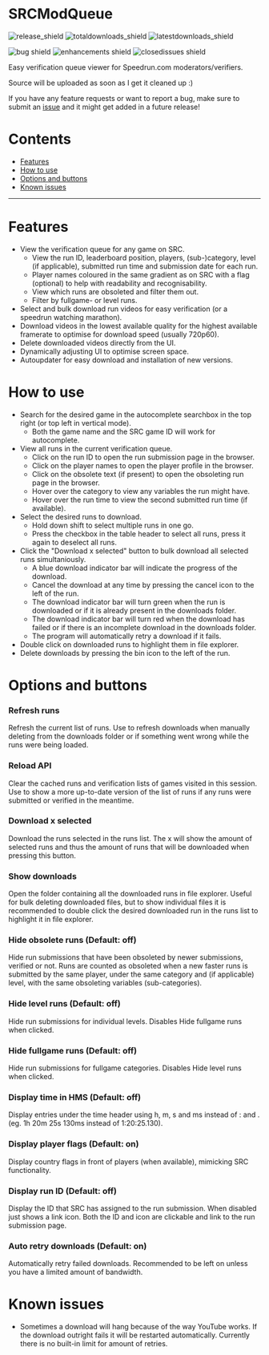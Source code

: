# SRCModQueue
![release_shield](https://img.shields.io/github/v/release/noahkra/SRCModQueue?include_prereleases&color=blue) ![totaldownloads_shield](https://img.shields.io/github/downloads/noahkra/SRCModQueue/total?label=total%20downloads) ![latestdownloads_shield](https://img.shields.io/github/downloads-pre/noahkra/SRCModQueue/latest/total) 

![bug shield](https://img.shields.io/github/issues-raw/noahkra/SRCModQueue/bug) ![enhancements shield](https://img.shields.io/github/issues-raw/noahkra/SRCModQueue/enhancement) ![closedissues shield](https://img.shields.io/github/issues-closed-raw/noahkra/SRCModQueue?color=green)

Easy verification queue viewer for Speedrun.com moderators/verifiers.

Source will be uploaded as soon as I get it cleaned up :)

If you have any feature requests or want to report a bug, make sure to submit an [issue](https://github.com/noahkra/SRCModQueue/issues/new/choose) and it might get added in a future release!

# Contents
- [Features](#features)
- [How to use](#how-to-use)
- [Options and buttons](#options-and-buttons)
- [Known issues](#known-issues)

***

# Features
- View the verification queue for any game on SRC.
	- View the run ID, leaderboard position, players, (sub-)category, level (if applicable), submitted run time and submission date for each run.
	- Player names coloured in the same gradient as on SRC with a flag (optional) to help with readability and recognisability.
	- View which runs are obsoleted and filter them out.
	- Filter by fullgame- or level runs.
- Select and bulk download run videos for easy verification (or a speedrun watching marathon).
- Download videos in the lowest available quality for the highest available framerate to optimise for download speed (usually 720p60).
- Delete downloaded videos directly from the UI.
- Dynamically adjusting UI to optimise screen space.
- Autoupdater for easy download and installation of new versions.

# How to use
- Search for the desired game in the autocomplete searchbox in the top right (or top left in vertical mode).
	- Both the game name and the SRC game ID will work for autocomplete.
- View all runs in the current verification queue.
	- Click on the run ID to open the run submission page in the browser.
	- Click on the player names to open the player profile in the browser.
	- Click on the obsolete text (if present) to open the obsoleting run page in the browser.
	- Hover over the category to view any variables the run might have.
	- Hover over the run time to view the second submitted run time (if available).
- Select the desired runs to download. 
	- Hold down shift to select multiple runs in one go. 
	- Press the checkbox in the table header to select all runs, press it again to deselect all runs.
- Click the "Download x selected" button to bulk download all selected runs simultaniously.
	- A blue download indicator bar will indicate the progress of the download.
	- Cancel the download at any time by pressing the cancel icon to the left of the run.
	- The download indicator bar will turn green when the run is downloaded or if it is already present in the downloads folder.
	- The download indicator bar will turn red when the download has failed or if there is an incomplete download in the downloads folder.
	- The program will automatically retry a download if it fails.
- Double click on downloaded runs to highlight them in file explorer.
- Delete downloads by pressing the bin icon to the left of the run.

# Options and buttons
### Refresh runs
Refresh the current list of runs. Use to refresh downloads when manually deleting from the downloads folder or if something went wrong while the runs were being loaded.
### Reload API
Clear the cached runs and verification lists of games visited in this session. Use to show a more up-to-date version of the list of runs if any runs were submitted or verified in the meantime.
### Download x selected
Download the runs selected in the runs list. The x will show the amount of selected runs and thus the amount of runs that will be downloaded when pressing this button.
### Show downloads
Open the folder containing all the downloaded runs in file explorer. Useful for bulk deleting downloaded files, but to show individual files it is recommended to double click the desired downloaded run in the runs list to highlight it in file explorer.
### Hide obsolete runs (Default: off)
Hide run submissions that have been obsoleted by newer submissions, verified or not. Runs are counted as obsoleted when a new faster runs is submitted by the same player, under the same category and (if applicable) level, with the same obsoleting variables (sub-categories).
### Hide level runs (Default: off)
Hide run submissions for individual levels. Disables Hide fullgame runs when clicked.
### Hide fullgame runs (Default: off)
Hide run submissions for fullgame categories. Disables Hide level runs when clicked.
### Display time in HMS (Default: off)
Display entries under the time header using h, m, s and ms instead of : and . (eg. 1h 20m 25s 130ms instead of 1:20:25.130).
### Display player flags (Default: on)
Display country flags in front of players (when available), mimicking SRC functionality.
### Display run ID (Default: off)
Display the ID that SRC has assigned to the run submission. When disabled just shows a link icon. Both the ID and icon are clickable and link to the run submission page.
### Auto retry downloads (Default: on)
Automatically retry failed downloads. Recommended to be left on unless you have a limited amount of bandwidth.

# Known issues
- Sometimes a download will hang because of the way YouTube works. If the download outright fails it will be restarted automatically. Currently there is no built-in limit for amount of retries.
